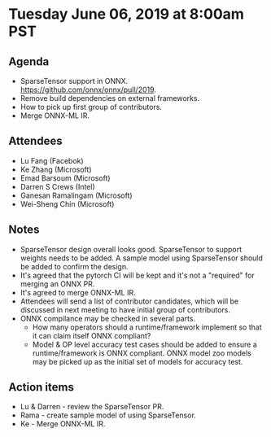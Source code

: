 # Tuesday June 06, 2019 at 8:00am PST

## Agenda
* SparseTensor support in ONNX. https://github.com/onnx/onnx/pull/2019.
* Remove build dependencies on external frameworks.
* How to pick up first group of contributors.
* Merge ONNX-ML IR.

## Attendees 
* Lu Fang (Facebok)
* Ke Zhang (Microsoft)
* Emad Barsoum (Microsoft)
* Darren S Crews (Intel)
* Ganesan Ramalingam (Microsoft)
* Wei-Sheng Chin (Microsoft)

## Notes
* SparseTensor design overall looks good. SparseTensor to support weights needs to be added. A sample model using SparseTensor should be added to confirm the design.
* It's agreed that the pytorch CI will be kept and it's not a "required" for merging an ONNX PR.
* It's agreed to merge ONNX-ML IR.
* Attendees will send a list of contributor candidates, which will be discussed in next meeting to have initial group of contributors.
* ONNX compilance may be checked in several parts.
    * How many operators should a runtime/framework implement so that it can claim itself ONNX compliant?
    * Model & OP level accuracy test cases should be added to ensure a runtime/framework is ONNX compliant. ONNX model zoo models may be picked up as the initial set of models for accuracy test.

## Action items
* Lu & Darren - review the SparseTensor PR.
* Rama - create sample model of using SparseTensor.
* Ke - Merge ONNX-ML IR.
